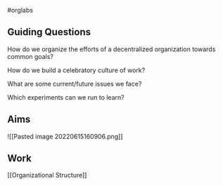 #orglabs

## Guiding Questions

How do we organize the efforts of a decentralized organization towards common goals?

How do we build a celebratory culture of work?

What are some current/future issues we face?

Which experiments can we run to learn?

## Aims
![[Pasted image 20220615160906.png]]

## Work
[[Organizational Structure]]